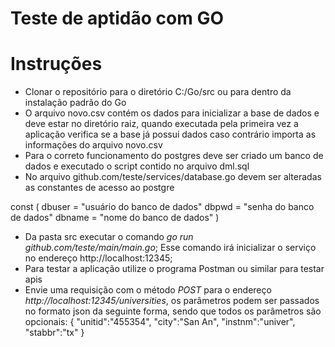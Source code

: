 # Teste de aptidão com GO

# Instruções
* Clonar o repositório para o diretório C:/Go/src ou para dentro da instalação padrão do Go
* O arquivo novo.csv contém os dados para inicializar a base de dados e deve estar no diretório raiz, quando executada pela primeira vez a aplicação verifica se a base já possui dados caso contrário importa as informações do arquivo novo.csv 
* Para o correto funcionamento do postgres deve ser criado um banco de dados e executado o script contido no arquivo dml.sql
* No arquivo github.com/teste/services/database.go devem ser alteradas as constantes de acesso ao postgre

const (
	dbuser = "usuário do banco de dados"
	dbpwd = "senha do banco de dados"
	dbname = "nome do banco de dados" 
)

* Da pasta src executar o comando *go run github.com/teste/main/main.go*; 
  Esse comando irá inicializar o serviço no endereço http://localhost:12345;
* Para testar a aplicação utilize o programa Postman ou similar para testar apis
* Envie uma requisição com o método *POST* para o endereço *http://localhost:12345/universities*, os parâmetros podem ser passados no formato json da seguinte forma, sendo que todos os parâmetros são opcionais:
{
  "unitid":"455354",
	"city":"San An",
	"instnm":"univer",
	"stabbr":"tx"
}

